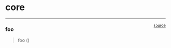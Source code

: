 # core


<!-- WARNING: THIS FILE WAS AUTOGENERATED! DO NOT EDIT! -->

------------------------------------------------------------------------

<a
href="https://github.com/radekosmulski/tiny_recipe/blob/main/tiny_recipe/core.py#L9"
target="_blank" style="float:right; font-size:smaller">source</a>

### foo

>  foo ()
